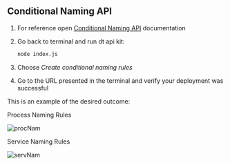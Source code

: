 ## Conditional Naming API

1. For reference open <a href="https://www.dynatrace.com/support/help/dynatrace-api/configuration-api/conditional-naming/post-rule" target="_blank">Conditional Naming API</a> documentation

2. Go back to terminal and run dt api kit:

    ```bash
    node index.js
    ```

3. Choose *Create conditional naming rules*

4. Go to the URL presented in the terminal and verify your deployment was successful

This is an example of the desired outcome:

Process Naming Rules

![procNam](../../assets/images/procNam.png)

Service Naming Rules

![servNam](../../assets/images/servNam.png)

